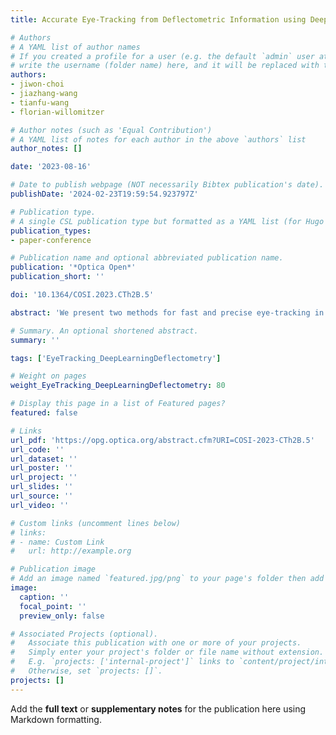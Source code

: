 ```yaml
---
title: Accurate Eye-Tracking from Deflectometric Information using Deep Learning

# Authors
# A YAML list of author names
# If you created a profile for a user (e.g. the default `admin` user at `content/authors/admin/`), 
# write the username (folder name) here, and it will be replaced with their full name and linked to their profile.
authors:
- jiwon-choi
- jiazhang-wang
- tianfu-wang
- florian-willomitzer

# Author notes (such as 'Equal Contribution')
# A YAML list of notes for each author in the above `authors` list
author_notes: []

date: '2023-08-16'

# Date to publish webpage (NOT necessarily Bibtex publication's date).
publishDate: '2024-02-23T19:59:54.923797Z'

# Publication type.
# A single CSL publication type but formatted as a YAML list (for Hugo requirements).
publication_types:
- paper-conference

# Publication name and optional abbreviated publication name.
publication: '*Optica Open*'
publication_short: ''

doi: '10.1364/COSI.2023.CTh2B.5'

abstract: 'We present two methods for fast and precise eye-tracking in VR headsets. Both methods exploit deflectometric information, i.e., the specular reflection of an extended screen over the eye surface.'

# Summary. An optional shortened abstract.
summary: ''

tags: ['EyeTracking_DeepLearningDeflectometry']

# Weight on pages
weight_EyeTracking_DeepLearningDeflectometry: 80

# Display this page in a list of Featured pages?
featured: false

# Links
url_pdf: 'https://opg.optica.org/abstract.cfm?URI=COSI-2023-CTh2B.5'
url_code: ''
url_dataset: ''
url_poster: ''
url_project: ''
url_slides: ''
url_source: ''
url_video: ''

# Custom links (uncomment lines below)
# links:
# - name: Custom Link
#   url: http://example.org

# Publication image
# Add an image named `featured.jpg/png` to your page's folder then add a caption below.
image:
  caption: ''
  focal_point: ''
  preview_only: false

# Associated Projects (optional).
#   Associate this publication with one or more of your projects.
#   Simply enter your project's folder or file name without extension.
#   E.g. `projects: ['internal-project']` links to `content/project/internal-project/index.md`.
#   Otherwise, set `projects: []`.
projects: []
---
```


Add the **full text** or **supplementary notes** for the publication here using Markdown formatting.
